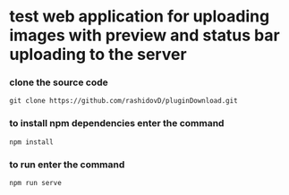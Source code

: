 # test web application for uploading images with preview and status bar uploading to the server

### clone the source code
`git clone https://github.com/rashidovD/pluginDownload.git`
### to install npm dependencies enter the command
`npm install`
### to run enter the command
`npm run serve`

